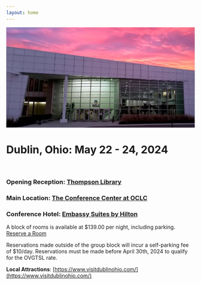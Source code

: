 ```yaml
---
layout: home
---
```


![front of the OCLC conference center at dusk](/assets/images/oclc_conference_center.jpg)

# Dublin, Ohio: May 22 - 24, 2024

<div style="display: block; height: 1.25em;"></div>

### **Opening Reception**: [Thompson Library](https://library.osu.edu/locations/thompson)
### **Main Location**: [The Conference Center at OCLC](https://conference-center.oclc.org/home.html)
### **Conference Hotel**: [Embassy Suites by Hilton](https://www.hilton.com/en/hotels/cmheses-embassy-suites-columbus-dublin)  

A block of rooms is available at $139.00 per night, including parking. [Reserve a Room](https://www.hilton.com/en/attend-my-event/ohiovalleygrptsl-90w/)

Reservations made outside of the group block will incur a self-parking fee of $10/day. Reservations must be 
made before April 30th, 2024 to qualify for the OVGTSL rate.

**Local Attractions**: [https://www.visitdublinohio.com/](https://www.visitdublinohio.com/)
